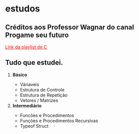 # estudos

   <h2>Créditos aos Professor Wagnar do canal Progame seu futuro </h2>
      <a href= "https://www.youtube.com/watch?v=r0UR9Bdcpic&list=PLqJK4Oyr5WSjjEQCKkX6oXFORZX7ro3DA&index=1&ab_channel=Programeseufuturo" style = "color: red "> Link da playlist de C </a>


 <h2>Tudo que estudei.</h2>

<ol type ="1"> 
   <li> <strong>Básico</strong></li>
   <ul> 
      <li>Váriaveis </li>
      <li>Estrutura de Controle </li>
      <li>Estrutura de Repetição </li>
      <li>Vetores / Matrizes</li>
   </ul>
   <li> <strong>Intermediário </strong> </li>
   <ul> 
      <li>Funcões e Procedimentos </li>
      <li>Funções e Procedimentos Recursivas</li>
      <li>Typeof Struct</li>
   </ul>
</ol>
 
